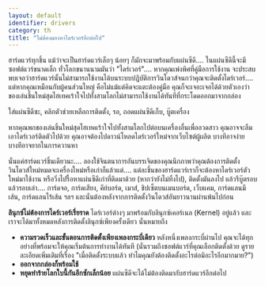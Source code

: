 ```yaml
---
layout: default
identifier: drivers
category: th
title: "ไม่ต้องมองหาไดร์เวอร์อีกต่อไป"
---
```


ฮาร์ดแวร์ทุกชิ้น แม้ว่าจะเป็นฮาร์ดแวร์เล็กๆ น้อยๆ ก็มักจะมาพร้อมกับแผ่นซีดี.... ในแผ่นซีดีนี้จะมีซอฟต์แวร์ขนาดเล็ก ทั่วโลกขนานนามมันว่า "ไดร์เวอร์".... หากคุณเพ่งพิศที่คู่มือการใช้งาน จะประสบพบเจอว่าฮาร์ดแวร์นั้นไม่สามารถใช้งานได้บนระบบปฏิบัติการวินโดวส์จนกว่าคุณจะติดตั้งไดร์เวอร์.... แต่หากคุณเหมือนกับผู้คนส่วนใหญ่ คือไม่แม้แต่คิดจะแตะต้องคู่มือ คุณก็จะเจอะเจอได้ด้วยตัวเองว่า ของเล่นชิ้นใหม่สุดไฮเทคเร้าใจไปทั้งสามโลกไม่สามารถใช้งานได้ทันทีที่กระโดดออกมาจากกล่อง

ใส่แผ่นซีดีซะ, คลิกตัวช่วยเหลือการติดตั้ง, รอ, ถอดแผ่นซีดีเก็บ, บู๊ตเครื่อง

หากคุณพกของเล่นชิ้นใหม่สุดไฮเทคเร้าใจไปทั้งสามโลกไปต่อบนเครื่องอื่นเพื่ออวดสาว คุณอาจจะลืมเอาไดร์เวอร์ติดตัวไปด้วย คุณอาจต้องไปดาวน์โหลดไดร์เวอร์ใหม่จากเว็บไซต์ผู้ผลิต บางทีอาจง่าย บางทีอาจยากในการควานหา

นั่นแค่ฮาร์ดแวร์ชิ้นเดียวนะ.... ลองใช้จินตนาการอันบรรเจิดของคุณนึกภาพว่าคุณต้องการติดตั้งวินโดวส์ใหม่หมดจะเครื่องใหม่หรือเก่าก็แล้วแต่.... แต่ละชิ้นของฮาร์ดแวร์เราก็จะต้องหาไดร์เวอร์ตัวใหม่มาใช้งาน หรือวิ่งไปรื้อหาแผ่นซีดีเก่าที่ติดมาด้วย (หากว่ายังไม่ทิ้งไป), ติดตั้งมันลงไป แล้วรีบู๊ตรอบแล้วรอบเล่า.... การ์ดจอ, การ์ดเสียง, คีย์บอร์ด, เมาส์, ชิปเซ็ตบนเมนบอร์ด, เว็บแคม, การ์ดแลนมีเส้น, การ์ดแลนไร้เส้น ฯลฯ และนั่นต้องหลังจากการติดตั้งวินโดวส์อันยาวนานผ่านพ้นไปก่อน

<b>ลินุกซ์ไม่ต้องการไดร์เวอร์เรี่ยราด</b> ไดร์เวอร์ต่างๆ มาพร้อมกับลินุกซ์เคอร์เนล (Kernel) อยู่แล้ว และเราจะได้มาทั้งหมดหลังการติดตั้งลินุกซ์เพียงครั้งเดียว นั่นหมายถึง

<ul>
<li><b>ความรวดเร็วและขั้นตอนการติดตั้งเพียงเพลงกระบี่เดียว</b> หลังหนึ่งเพลงกระบี่ผ่านไป คุณจะได้ทุกอย่างที่พร้อมจะให้คุณเริ่มต้นการทำงานได้ทันที (นั่นรวมถึงซอฟต์แวร์ที่คุณเลือกติดตั้งด้วย ดูรายละเอียดเพิ่มเติมที่เรื่อง "เมื่อติดตั้งระบบแล้ว ทำไมคุณยังต้องติดตั้งอะไรต่อมิอะไรอีกมากมาย?")</li>
<li><b>ออกจากกล่องก็พร้อมใช้</b></li>
<li><b>หยุดทำร้ายโลกใบนี้กันอีกซักเล็กน้อย</b> แผ่นซีดีจะได้ไม่ต้องติดมากับฮาร์ดแวร์อีกต่อไป</li>
</ul>




